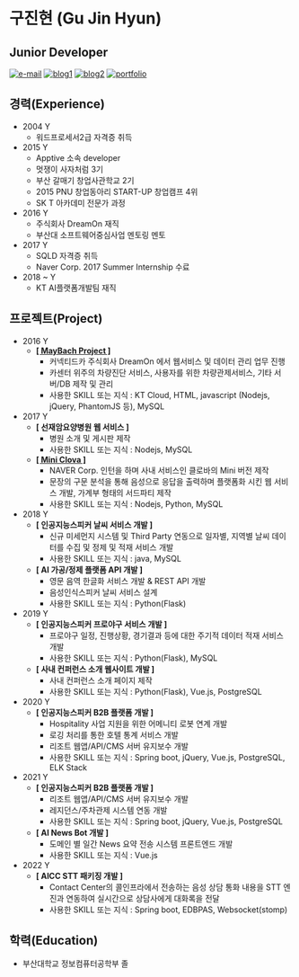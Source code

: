 # 구진현 \(Gu Jin Hyun\)

## Junior Developer

[![e-mail](https://img.shields.io/badge/e--mail-lazyeffect1@gmail.com-orange.svg)](mailto:lazyeffect1@gmail.com) [![blog1](https://img.shields.io/badge/blog-https://koocci.github.io/-yellowgreen.svg)](https://koocci-dev.tistory.com/) [![blog2](https://img.shields.io/badge/-green.svg)](https://koocci.github.io/) [![portfolio](https://img.shields.io/badge/portfolio-https://github.com/koocci/Portfolio/-red.svg)](https://github.com/koocci/Portfolio/)

## 경력\(Experience\)

* 2004 Y
  * 워드프로세서2급 자격증 취득
* 2015 Y
  * Apptive 소속 developer
  * 멋쟁이 사자처럼 3기
  * 부산 갈매기 창업사관학교 2기
  * 2015 PNU 창업동아리 START-UP 창업캠프 4위
  * SK T 아카데미 전문가 과정 
* 2016 Y
  * 주식회사 DreamOn 재직
  * 부산대 소프트웨어중심사업 멘토링 멘토
* 2017 Y
  * SQLD 자격증 취득
  * Naver Corp. 2017 Summer Internship 수료
* 2018 ~ Y
  * KT AI플랫폼개발팀 재직

## 프로젝트\(Project\)

* 2016 Y
  * [**\[ MayBach Project \]**](https://github.com/koocci/MaybachProject)
    * 커넥티드카 주식회사 DreamOn 에서 웹서비스 및 데이터 관리 업무 진행
    * 카센터 위주의 차량진단 서비스, 사용자를 위한 차량관제서비스, 기타 서버/DB 제작 및 관리
    * 사용한 SKILL 또는 지식 : KT Cloud, HTML, javascript \(Nodejs, jQuery, PhantomJS 등\), MySQL
* 2017 Y
  * **\[ 선재암요양병원 웹 서비스 \]**
    * 병원 소개 및 게시판 제작
    * 사용한 SKILL 또는 지식 : Nodejs, MySQL
  * [**\[ Mini Clova \]**](https://github.com/koocci/miniClova)
    * NAVER Corp. 인턴을 하며 사내 서비스인 클로바의 Mini 버전 제작
    * 문장의 구문 분석을 통해 음성으로 응답을 출력하며 플랫폼화 시킨 웹 서비스 개발, 가계부 형태의 서드파티 제작
    * 사용한 SKILL 또는 지식 : Nodejs, Python, MySQL
* 2018 Y
  * **\[ 인공지능스피커 날씨 서비스 개발 \]**
    * 신규 미세먼지 시스템 및 Third Party 연동으로 일자별, 지역별 날씨 데이터를 수집 및 정제 및 적재 서비스 개발
    * 사용한 SKILL 또는 지식 : java, MySQL
  * **\[ AI 가공/정제 플랫폼 API 개발 \]**
    * 영문 음역 한글화 서비스 개발 & REST API 개발
    * 음성인식스피커 날씨 서비스 설계
    * 사용한 SKILL 또는 지식 : Python(Flask)
* 2019 Y
  * **\[ 인공지능스피커 프로야구 서비스 개발 \]**
    * 프로야구 일정, 진행상황, 경기결과 등에 대한 주기적 데이터 적재 서비스 개발
    * 사용한 SKILL 또는 지식 : Python(Flask), MySQL
  * **\[ 사내 컨퍼런스 소개 웹사이트 개발 \]**
    * 사내 컨퍼런스 소개 페이지 제작
    * 사용한 SKILL 또는 지식 : Python(Flask), Vue.js, PostgreSQL
* 2020 Y
  * **\[ 인공지능스피커 B2B 플랫폼 개발 \]**
    * Hospitality 사업 지원을 위한 어메니티 로봇 연계 개발
    * 로깅 처리를 통한 호텔 통계 서비스 개발
    * 리조트 웹앱/API/CMS 서버 유지보수 개발
    * 사용한 SKILL 또는 지식 : Spring boot, jQuery, Vue.js, PostgreSQL, ELK Stack
* 2021 Y
  * **\[ 인공지능스피커 B2B 플랫폼 개발 \]**
    * 리조트 웹앱/API/CMS 서버 유지보수 개발
    * 레지던스/주차관제 시스템 연동 개발
    * 사용한 SKILL 또는 지식 : Spring boot, jQuery, Vue.js, PostgreSQL
  * **\[ AI News Bot 개발 \]**
    * 도메인 별 일간 News 요약 전송 시스템 프론트엔드 개발
    * 사용한 SKILL 또는 지식 : Vue.js
* 2022 Y
  * **\[ AICC STT 패키징 개발  \]**
    * Contact Center의 콜인프라에서 전송하는 음성 상담 통화 내용을 STT 엔진과 연동하여 실시간으로 상담사에게 대화록을 전달
    * 사용한 SKILL 또는 지식 : Spring boot, EDBPAS, Websocket(stomp)

## 학력\(Education\)

* 부산대학교 정보컴퓨터공학부 졸

